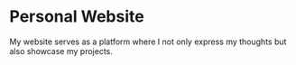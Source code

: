 # Personal Website
My website serves as a platform where I not only express my thoughts but also showcase my projects.